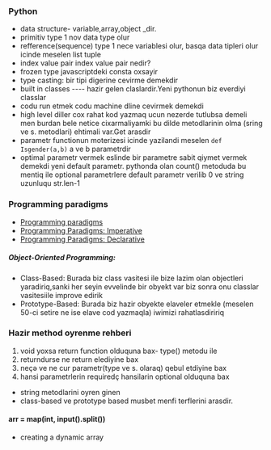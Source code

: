 
### Python
- data structure- variable,array,object _dir.
- primitiv type 1 nov data type olur
- refference(sequence) type 1 nece variablesi olur, basqa data tipleri olur icinde meselen list tuple
- index value pair index value pair nedir?
- frozen type javascriptdeki consta oxsayir
- type casting: bir tipi digerine cevirme demekdir
- built in classes   ---- hazir gelen claslardir.Yeni pythonun biz everdiyi classlar
- codu run etmek codu machine dline cevirmek demekdi
- high level diller cox rahat kod yazmaq ucun nezerde tutlubsa demeli men burdan bele netice cixarmaliyamki bu dilde metodlarinin olma (sring ve s. metodlari) ehtimali var.Get arasdir
- parametr functionun moterizesi icinde yazilandi meselen ```def Isgender(a,b)``` a ve b parametrdir
- optimal parametr vermek eslinde bir parametre sabit qiymet vermek demekdi yeni default parametr. pythonda olan count() metoduda bu mentiq ile optional parametrlere default parametr verilib 0 ve string uzunluqu str.len-1

### Programming paradigms
- [Programming paradigms](https://medium.com/analytics-vidhya/programming-paradigms-cb560f5125a1#:~:text=Programming%20Paradigm%20is%20a%20style,from%20one%20village%20to%20another.)
- [Programming Paradigms: Imperative](https://medium.com/analytics-vidhya/programming-paradigms-imperative-1472c4f08723)
-  [Programming Paradigms: Declarative](https://medium.com/analytics-vidhya/programming-paradigms-declarative-a6ee23ca8dc9)
##### Object-Oriented Programming:
- Class-Based: Burada biz class vasitesi ile bize lazim olan objectleri yaradiriq,sanki her seyin evvelinde bir obyekt var biz sonra onu classlar vasitesiile improve edirik
- Prototype-Based: Burada biz hazir obyekte elaveler etmekle (meselen 50-ci setire ne ise elave cod yazmaqla) iwimizi rahatlasdiririq


### Hazir method oyrenme rehberi
1. void yoxsa return function olduquna bax- type() metodu ile
2. returndurse ne return elediyine bax
3. neçə ve ne cur parametr(type ve s. olaraq) qebul etdiyine bax
4. hansi parametrlerin requiredç hansilarin optional olduquna bax



- string metodlarini oyren ginen 
- class-based ve prototype based musbet menfi terflerini arasdir.

#### arr = map(int, input().split())
- creating a dynamic array 

### 